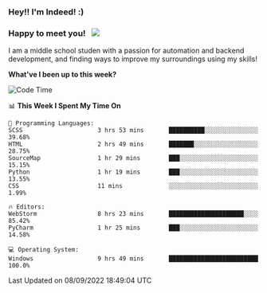 ### Hey!! I'm Indeed! :) 

### Happy to meet you! &nbsp; ![](https://visitor-badge.glitch.me/badge?page_id=Indeedornot.Indeedornot)

I am a middle school studen with a passion for automation and backend development, and finding ways to improve my surroundings using my skills!

**What've I been up to this week?** 

<!--START_SECTION:waka-->
![Code Time](http://img.shields.io/badge/Code%20Time-334%20hrs%2043%20mins-blue)

📊 **This Week I Spent My Time On** 

```text
💬 Programming Languages: 
SCSS                     3 hrs 53 mins       ██████████░░░░░░░░░░░░░░░   39.68% 
HTML                     2 hrs 49 mins       ███████░░░░░░░░░░░░░░░░░░   28.75% 
SourceMap                1 hr 29 mins        ███░░░░░░░░░░░░░░░░░░░░░░   15.15% 
Python                   1 hr 19 mins        ███░░░░░░░░░░░░░░░░░░░░░░   13.55% 
CSS                      11 mins             ░░░░░░░░░░░░░░░░░░░░░░░░░   1.99%

🔥 Editors: 
WebStorm                 8 hrs 23 mins       █████████████████████░░░░   85.42% 
PyCharm                  1 hr 25 mins        ███░░░░░░░░░░░░░░░░░░░░░░   14.58%

💻 Operating System: 
Windows                  9 hrs 49 mins       █████████████████████████   100.0%

```


 Last Updated on 08/09/2022 18:49:04 UTC
<!--END_SECTION:waka-->
